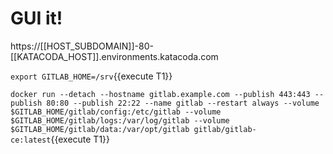 # GUI it!

https://[[HOST_SUBDOMAIN]]-80-[[KATACODA_HOST]].environments.katacoda.com

`export GITLAB_HOME=/srv`{{execute T1}}

`docker run --detach --hostname gitlab.example.com --publish 443:443 --publish 80:80 --publish 22:22 --name gitlab --restart always --volume $GITLAB_HOME/gitlab/config:/etc/gitlab --volume $GITLAB_HOME/gitlab/logs:/var/log/gitlab --volume $GITLAB_HOME/gitlab/data:/var/opt/gitlab gitlab/gitlab-ce:latest`{{execute T1}}
